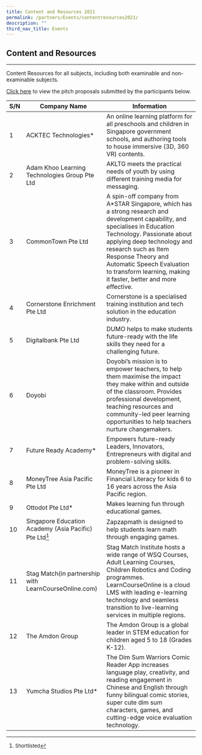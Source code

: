```yaml
---
title: Content and Resources 2021
permalink: /partners/Events/contentresources2021/
description: ""
third_nav_title: Events
---
```

Content and Resources
---------------------

---

 Content Resources for all subjects, including both examinable and non-examinable subjects.

[Click here](https://go.gov.sg/slspd2021-cr) to view the pitch proposals submitted by the participants below.

   
|S/N|Company Name|Information|
|--- |--- |--- |
|1|ACKTEC Technologies*|An online learning platform for all preschools and children in Singapore government schools, and authoring tools to house immersive (3D, 360 VR) contents.|
|2|Adam Khoo Learning Technologies Group Pte Ltd|AKLTG meets the practical needs of youth by using different training media for messaging.|
|3|CommonTown Pte Ltd|A spin-off company from A*STAR Singapore, which has a strong research and development capability, and specialises in Education Technology. Passionate about applying deep technology and research such as Item Response Theory and Automatic Speech Evaluation to transform learning, making it faster, better and more effective.|
|4|Cornerstone Enrichment Pte Ltd|Cornerstone is a specialised training institution and tech solution in the education industry.|
|5|Digitalbank Pte Ltd|DUMO helps to make students future-ready with the life skills they need for a challenging future.|
|6|Doyobi|Doyobi’s mission is to empower teachers, to help them maximise the impact they make within and outside of the classroom. Provides professional development, teaching resources and community-led peer learning opportunities to help teachers nurture changemakers.|
|7|Future Ready Academy*|Empowers future-ready Leaders, Innovators, Entrepreneurs with digital and problem-solving skills.|
|8|MoneyTree Asia Pacific Pte Ltd|MoneyTree is a pioneer in Financial Literacy for kids 6 to 16 years across the Asia Pacific region.|
|9|Ottodot Pte Ltd*|Makes learning fun through educational games.|
|10|Singapore Education Academy (Asia Pacific) Pte Ltd[^1]|Zapzapmath is designed to help students learn math through engaging games.|
|11|Stag Match(in partnership with LearnCourseOnline.com)|Stag Match Institute hosts a wide range of WSQ Courses, Adult Learning Courses, Children Robotics and Coding programmes. LearnCourseOnline is a cloud LMS with leading e-learning technology and seamless transition to live-learning services in multiple regions.|
|12|The Amdon Group|The Amdon Group is a global leader in STEM education for children aged 5 to 18 (Grades K-12).|
|13|Yumcha Studios Pte Ltd*|The Dim Sum Warriors Comic Reader App increases language play, creativity, and reading engagement in Chinese and English through funny bilingual comic stories, super cute dim sum characters, games, and cutting-edge voice evaluation technology.|

[^1]: <font size=2>Shortlisted</font>